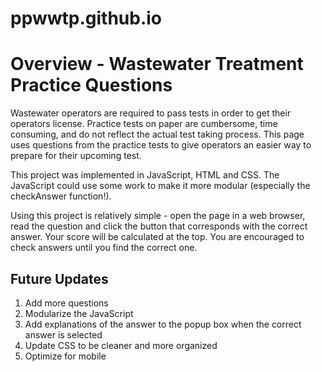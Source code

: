 # ppwwtp.github.io

# Overview - Wastewater Treatment Practice Questions
Wastewater operators are required to pass tests in order to get their operators license. Practice tests on paper are cumbersome, time consuming, and do not reflect the actual test taking process. This page uses questions from the practice tests to give operators an easier way to prepare for their upcoming test. 

This project was implemented in JavaScript, HTML and CSS. The JavaScript could use some work to make it more modular (especially the checkAnswer function!).

Using this project is relatively simple - open the page in a web browser, read the question and click the button that corresponds with the correct answer. Your score will be calculated at the top. You are encouraged to check answers until you find the correct one.

## Future Updates
1. Add more questions
2. Modularize the JavaScript
3. Add explanations of the answer to the popup box when the correct answer is selected
4. Update CSS to be cleaner and more organized
5. Optimize for mobile
 
